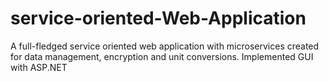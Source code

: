 # service-oriented-Web-Application
A full-fledged service oriented web application with microservices created for data management, encryption and unit conversions.
Implemented GUI with ASP.NET
